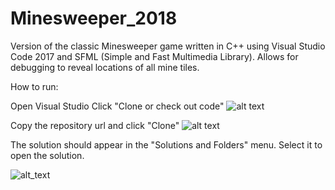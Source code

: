 # Minesweeper_2018
Version of the classic Minesweeper game written in C++ using Visual Studio Code 2017 and SFML (Simple and Fast Multimedia Library). Allows for debugging to reveal locations of all mine tiles.

How to run:

Open Visual Studio
Click "Clone or check out code"
![alt text](https://docs.microsoft.com/en-us/visualstudio/get-started/media/vs-2019/clone-checkout-code-dark.png?view=vs-2019)

Copy the repository url and click "Clone"
![alt text](https://docs.microsoft.com/en-us/visualstudio/get-started/media/vs-2019/clone-checkout-code-git-repo-dark.png?view=vs-2019)

The solution should appear in the "Solutions and Folders" menu. Select it to open the solution.

![alt_text](https://docs.microsoft.com/en-us/visualstudio/get-started/media/open-proj-repo-github-solutions-folders-picker.png?view=vs-2019)
